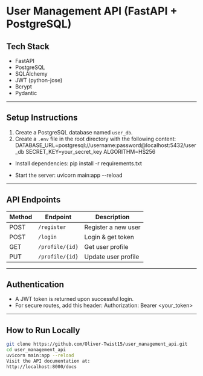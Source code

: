 # User Management API (FastAPI + PostgreSQL)

##  Tech Stack
- FastAPI  
- PostgreSQL  
- SQLAlchemy  
- JWT (python-jose)  
- Bcrypt  
- Pydantic  

---

##  Setup Instructions

1. Create a PostgreSQL database named `user_db`.
2. Create a `.env` file in the root directory with the following content:
DATABASE_URL=postgresql://username:password@localhost:5432/user_db
SECRET_KEY=your_secret_key
ALGORITHM=HS256

- Install dependencies:
pip install -r requirements.txt

- Start the server:
uvicorn main:app --reload


---

##  API Endpoints

| Method | Endpoint         | Description         |
|--------|------------------|---------------------|
| POST   | `/register`      | Register a new user |
| POST   | `/login`         | Login & get token   |
| GET    | `/profile/{id}`  | Get user profile    |
| PUT    | `/profile/{id}`  | Update user profile |

---

##  Authentication

- A JWT token is returned upon successful login.
- For secure routes, add this header:
Authorization: Bearer <your_token>


---

##  How to Run Locally

```bash
git clone https://github.com/Oliver-Twist15/user_management_api.git
cd user_management_api
uvicorn main:app --reload
Visit the API documentation at:
http://localhost:8000/docs

